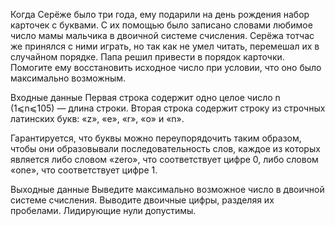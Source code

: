 ﻿Когда Серёже было три года, ему подарили на день рождения набор карточек с буквами. С их помощью было записано словами любимое число мамы мальчика в двоичной системе счисления. Серёжа тотчас же принялся с ними играть, но так как не умел читать, перемешал их в случайном порядке. Папа решил привести в порядок карточки. Помогите ему восстановить исходное число при условии, что оно было максимально возможным.

Входные данные
Первая строка содержит одно целое число n (1⩽n⩽105) — длина строки. Вторая строка содержит строку из строчных латинских букв: «z», «e», «r», «o» и «n».

Гарантируется, что буквы можно переупорядочить таким образом, чтобы они образовывали последовательность слов, каждое из которых является либо словом «zero», что соответствует цифре 0, либо словом «one», что соответствует цифре 1.

Выходные данные
Выведите максимально возможное число в двоичной системе счисления. Выводите двоичные цифры, разделяя их пробелами. Лидирующие нули допустимы.